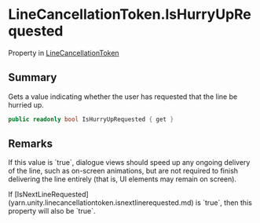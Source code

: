 # LineCancellationToken.IsHurryUpRequested

Property in [LineCancellationToken](/docs/api/csharp/yarn.unity.linecancellationtoken.md)

## Summary


Gets a value indicating whether the user has requested that the line
be hurried up.


```csharp
public readonly bool IsHurryUpRequested { get }
```

## Remarks

<p>If this value is `true`, dialogue
views should speed up any ongoing delivery of the line, such as
on-screen animations, but are not required to finish delivering the
line entirely (that is, UI elements may remain on screen).</p> <p>If [IsNextLineRequested](yarn.unity.linecancellationtoken.isnextlinerequested.md) is `true`, then this property will also be `true`.</p>


